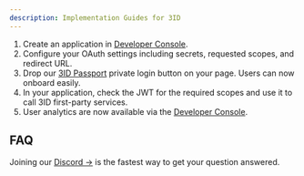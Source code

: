 ```yaml
---
description: Implementation Guides for 3ID
---
```


1. Create an application in [Developer Console](https://console.threeid.xyz).
1. Configure your OAuth settings including secrets, requested scopes, and redirect URL.
1. Drop our [3ID Passport]() private login button on your page. Users can now onboard easily.
1. In your application, check the JWT for the required scopes and use it to call 3ID first-party services.
1. User analytics are now available via the [Developer Console](https://console.threeid.xyz).

## FAQ

Joining our [Discord →](https://discord.gg/UgwAsJf6C5) is the fastest way to get your question answered.
